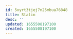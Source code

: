 ```yaml
---
id: 5xyrt3tjej7n25mbua76848
title: Stalin
desc: ''
updated: 1655508197100
created: 1655508197100
---
```



